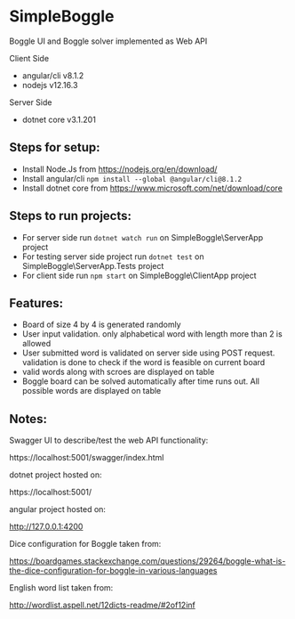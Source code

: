 # SimpleBoggle
Boggle UI and Boggle solver implemented as Web API

Client Side
 - angular/cli v8.1.2
 - nodejs v12.16.3
 
Server Side
- dotnet core v3.1.201

## Steps for setup:
- Install Node.Js from https://nodejs.org/en/download/
- Install angular/cli `npm install --global @angular/cli@8.1.2`
- Install dotnet core from https://www.microsoft.com/net/download/core

## Steps to run projects:
- For server side run `dotnet watch run` on SimpleBoggle\ServerApp project
- For testing server side project run `dotnet test` on SimpleBoggle\ServerApp.Tests project
- For client side run `npm start` on SimpleBoggle\ClientApp project

## Features:
- Board of size 4 by 4 is generated randomly 
- User input validation. only alphabetical word with length more than 2 is allowed
- User submitted word is validated on server side using POST request. validation is done to check if the word is feasible on current board
- valid words along with scroes are displayed on table
- Boggle board can be solved automatically after time runs out. All possible words are displayed on table

## Notes:
Swagger UI to describe/test the web API functionality:

https://localhost:5001/swagger/index.html

dotnet project hosted on:

https://localhost:5001/

angular project hosted on:

http://127.0.0.1:4200

Dice configuration for Boggle taken from:

https://boardgames.stackexchange.com/questions/29264/boggle-what-is-the-dice-configuration-for-boggle-in-various-languages

English word list taken from:

http://wordlist.aspell.net/12dicts-readme/#2of12inf

